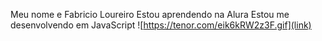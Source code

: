 Meu nome e Fabricio Loureiro
Estou aprendendo na Alura
Estou me desenvolvendo em JavaScript
![https://tenor.com/eik6kRW2z3F.gif](link)
